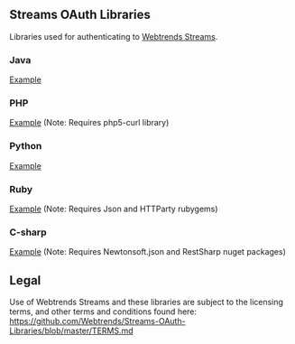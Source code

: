 Streams OAuth Libraries
-----------------------

Libraries used for authenticating to [Webtrends Streams](http://webtrends.com/solutions/digital-measurement/streams).


### Java

[Example](https://github.com/Webtrends/Streams-OAuth-Libraries/blob/master/java/TokenRequest/src/main/java/com/webtrends/client/authentication/Example.java)


### PHP

[Example](https://github.com/Webtrends/Streams-OAuth-Libraries/blob/master/php5/example.php)
(Note: Requires php5-curl library)


### Python

[Example](https://github.com/Webtrends/Streams-OAuth-Libraries/blob/master/python/example.py)


### Ruby

[Example](https://github.com/Webtrends/Streams-OAuth-Libraries/blob/master/ruby/example.rb)
(Note: Requires Json and HTTParty rubygems)

### C-sharp
[Example](https://github.com/Webtrends/Streams-OAuth-Libraries/blob/master/csharp/Example.cs)
(Note: Requires Newtonsoft.json and RestSharp nuget packages)

Legal
-----------------------
Use of Webtrends Streams and these libraries are subject to the licensing terms, and other terms and conditions found here: https://github.com/Webtrends/Streams-OAuth-Libraries/blob/master/TERMS.md
